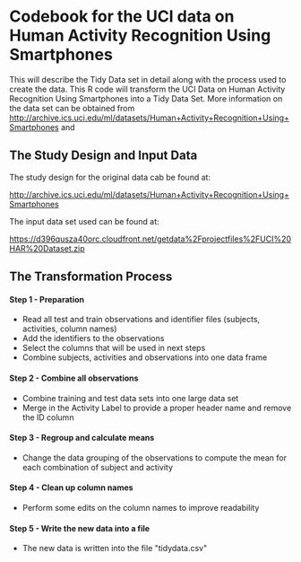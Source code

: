Codebook for the UCI data on Human Activity Recognition Using Smartphones
=========================================================================

This will describe the Tidy Data set in detail along with the process used to create the data. This R code will transform the UCI Data on Human Activity Recognition Using Smartphones into a Tidy Data Set. More information on the data set can be obtained from http://archive.ics.uci.edu/ml/datasets/Human+Activity+Recognition+Using+Smartphones and 

## The Study Design and Input Data

The study design for the original data cab be found at:

http://archive.ics.uci.edu/ml/datasets/Human+Activity+Recognition+Using+Smartphones

The input data set used can be found at:

https://d396qusza40orc.cloudfront.net/getdata%2Fprojectfiles%2FUCI%20HAR%20Dataset.zip 

## The Transformation Process

#### Step 1 - Preparation
* Read all test and train observations and identifier files (subjects, activities, column names)
* Add the identifiers to the observations
* Select the columns that will be used in next steps
* Combine subjects, activities and observations into one data frame

#### Step 2 - Combine all observations
* Combine training and test data sets into one large data set
* Merge in the Activity Label to provide a proper header name and remove the ID column

#### Step 3 - Regroup and calculate means
* Change the data grouping of the observations to compute the mean for each combination of subject and activity

#### Step 4 - Clean up column names
* Perform some edits on the column names to improve readability

#### Step 5 - Write the new data into a file
* The new data is written into the file "tidydata.csv"

